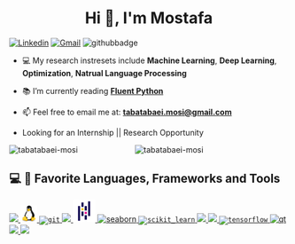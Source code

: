 <h1 align="center">Hi 👋, I'm Mostafa</h1>

[![Linkedin](https://img.shields.io/badge/-LinkedIn-blue?style=flat&logo=Linkedin&logoColor=white)](https://www.linkedin.com/in/tabatabaei-mosi/)
[![Gmail](https://img.shields.io/badge/-Gmail-c14438?style=flat&logo=Gmail&logoColor=white)](mailto:tabatabaei.mosi@gmail.com)
![githubbadge](https://img.shields.io/github/followers/tabatabaei-mosi?style=social)

- 💻 My research instresets include **Machine Learning**, **Deep Learning**, **Optimization**, **Natrual Language Processing**
  
- 📚 I’m currently reading [**Fluent Python**](https://www.amazon.com/Fluent-Python-Concise-Effective-Programming/dp/1491946008)
  
- 📫 Feel free to email me at: **tabatabaei.mosi@gmail.com**

- Looking for an Internship || Research Opportunity

<div>
  <img width="45%" align="left" src="https://github-readme-stats.vercel.app/api/top-langs?username=tabatabaei-mosi&show_icons=true&locale=en&layout=compact" alt="tabatabaei-mosi" />
  <img width="50%"  src="https://github-readme-streak-stats.herokuapp.com/?user=tabatabaei-mosi&" alt="tabatabaei-mosi" />
</div>

<!-- <p>&nbsp;<img align="center" src="https://github-readme-stats.vercel.app/api?username=tabatabaei-mosi&show_icons=true&locale=en" alt="tabatabaei-mosi" /></p> -->

## :computer: :wrench: Favorite Languages, Frameworks and Tools

<a href="https://www.python.org/" target="_blank">
    <code><img height="30" src="https://www.python.org/static/apple-touch-icon-precomposed.png"></code>
</a>
<a href="https://www.linux.org/" target="_blank">
    <code><img height="30" src="https://github.com/devicons/devicon/blob/master/icons/linux/linux-original.svg" alt="linux"></code>
</a>
<a href="https://git-scm.com/" target="_blank">
   <code><img height="30" src="https://www.vectorlogo.zone/logos/git-scm/git-scm-icon.svg" alt="git"></code>
</a>
<a href="https://numpy.org/" target="_blank">
   <code><img height="30" src="https://upload.wikimedia.org/wikipedia/commons/1/1a/NumPy_logo.svg"></code>
</a>
<a href="https://pandas.pydata.org/" target="_blank" rel="noreferrer"> <img src="https://raw.githubusercontent.com/devicons/devicon/2ae2a900d2f041da66e950e4d48052658d850630/icons/pandas/pandas-original.svg" alt="pandas" width="40" height="40"/> 
</a>
<a href="https://seaborn.pydata.org/" target="_blank" rel="noreferrer"> <img src="https://seaborn.pydata.org/_images/logo-mark-lightbg.svg" alt="seaborn" width="40" height="40"/> 
</a>
<a href="https://scikit-learn.org/" target="_blank">
    <code><img height="30" src="https://upload.wikimedia.org/wikipedia/commons/0/05/Scikit_learn_logo_small.svg" alt="scikit_learn"></code>
</a>
<a href="https://keras.io/" target="_blank">
   <code><img height="30" src="https://upload.wikimedia.org/wikipedia/commons/c/c9/Keras_Logo.jpg"></code>
</a>
<a href="https://pytorch.org/" target="_blank">
    <code><img height="30" src="https://github.com/pytorch/pytorch/blob/master/docs/source/_static/img/pytorch-logo-dark.svg"></code>
</a>
<a href="https://www.tensorflow.org" target="_blank">
    <code><img height="30" src="https://www.vectorlogo.zone/logos/tensorflow/tensorflow-icon.svg" alt="tensorflow"></code>
</a>
<a href="https://www.qt.io/" target="_blank" rel="noreferrer"> <img src="https://upload.wikimedia.org/wikipedia/commons/0/0b/Qt_logo_2016.svg" alt="qt" width="40" height="40"/> 
</a>
<a href="https://www.jetbrains.com/pycharm/" target="_blank">
   <code><img height="30" src="https://upload.wikimedia.org/wikipedia/commons/1/1d/PyCharm_Icon.svg"></code>
</a>
<a href="https://code.visualstudio.com/" target="_blank">
   <code><img height="30" src="https://upload.wikimedia.org/wikipedia/commons/thumb/9/9a/Visual_Studio_Code_1.35_icon.svg/512px-Visual_Studio_Code_1.35_icon.svg.png?20210804221519"></code>
</a>
